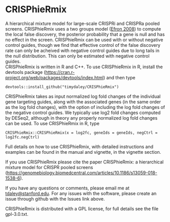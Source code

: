# CRISPhieRmix

A hierarchical mixture model for large-scale CRISPRi and CRISPRa pooled screens.  CRISPhieRmix uses a two groups model ([Efron 2008](http://citeseerx.ist.psu.edu/viewdoc/download?doi=10.1.1.334.4762&rep=rep1&type=pdf)) to compute the local false discovery, the posterior probability that a gene is null and has no effect in the screen.  CRISPhieRmix can be used with or without negative control guides, though we find that effective control of the false discovery rate can only be acheived with negative control guides due to long tails in the null distribution.  This can only be estimated with negative control guides.  
CRISPhieRmix is written in R and C++.  To use CRISPhieRmix in R, install the devtools package (https://cran.r-project.org/web/packages/devtools/index.html) and then type
```
devtools::install_github("timydaley/CRISPhieRmix")
```
CRISPhieRmix takes as input normalized log fold changes of the individual gene targeting guides, along with the associated genes (in the same order as the log fold changes), with the option of including the log fold changes of the negative control guides.  We typically use log2 fold changes computed by DESeq2, although in theory any properly normalized log fold changes can be used.  To use CRISPhieRmix in R, type
```
CRISPhieRmix::CRISPhieRmix(x = log2fc, geneIds = geneIds, negCtrl = log2fc.negCtrl)
```

Full details on how to use CRISPhieRmix, with detailed instructions and examples can be found in the manual and vignette, in the vignette section. 

If you use CRISPhieRmix please cite the paper CRISPhieRmix: a hierarchical mixture model for CRISPR pooled screens (https://genomebiology.biomedcentral.com/articles/10.1186/s13059-018-1538-6).

If you have any questions or comments, please email me at tdaley@stanford.edu.  For any issues with the software, please create an issue through github with the Issues link above.  

CRISPhieRmix is distributed with a GPL license, for full details see the file gpl-3.0.txt.
